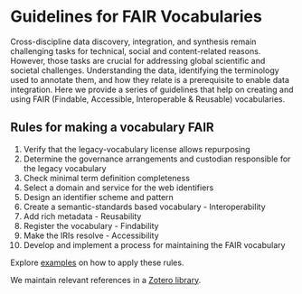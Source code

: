 # Guidelines for FAIR Vocabularies

Cross-discipline data discovery, integration, and synthesis remain challenging tasks for technical, social and content-related reasons. However, those tasks are crucial for addressing global scientific and societal challenges. Understanding the data, identifying the terminology used to annotate them, and how they relate is a prerequisite to enable data integration. Here we provide a series of guidelines that help on creating and using FAIR (Findable, Accessible, Interoperable & Reusable) vocabularies.

## Rules for making a vocabulary FAIR

1. Verify that the legacy-vocabulary license allows repurposing
1. Determine the governance arrangements and custodian responsible for the legacy vocabulary
1. Check minimal term definition completeness 
1. Select a domain and service for the web identifiers 
1. Design an identifier scheme and pattern 
1. Create a semantic-standards based vocabulary - Interoperability
1. Add rich metadata - Reusability
1. Register the vocabulary - Findability 
1. Make the IRIs resolve - Accessibility 
1. Develop and implement a process for maintaining the FAIR vocabulary

Explore [examples](https://fairvocabularies.github.io/examples) on how to apply these rules.

We maintain relevant references in a [Zotero library](https://www.zotero.org/groups/2591814/fairvocabularies/collections/R92J7A7W/items/4KR7DB9U/).
